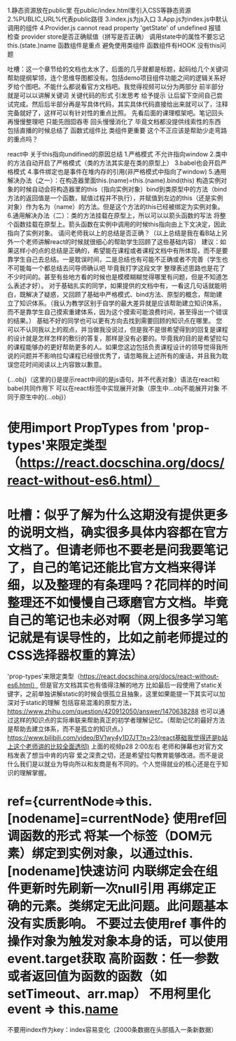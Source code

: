 1.静态资源放在public里 在public/index.html里引入CSS等静态资源
2.%PUBLIC_URL%代表public路径
3.index.js为js入口
3.App.js为index.js中默认调用的组件
4.Provider.js cannot read property 'getState' of undefined 报错 检查 provider store是否正确赋值（拼写是否正确）
调用state中的属性不要忘记this.(state.)name
函数组件是重点 避免使用类组件 函数组件有HOOK 没有this问题

吐槽：这一个章节给的文档也太水了，后面的几乎就都是标题，起码给几个关键词帮助提纲挈领，连个思维导图都没有。包括demo项目组件功能之间的逻辑关系好歹给个图吧。不能什么都说看官方文档吧。我觉得视频可以分为两部分 前半部分就是可以以讲解关键词 关键代码的形式 引发思考 给予提示 让后留下空间自己尝试完成。然后后半部分再是写具体代码，其实具体代码直接给出来就可以了，注释完备就好了，这样可以有针对性的重点比照。
先看后面的课理框架吧。笔记回头再慢慢整理吧 只能先囫囵吞枣 回头慢慢消化了 毕竟文档都没提供线索性的东西
包括直播的时候总结了 函数式组件比 类组件更重要 这个不正应该是帮助少走弯路的重点吗？


react中 关于this指向undifined的原因总结
1.严格模式 不允许指向window
2.类中的方法自动开启了严格模式（类的方法其实是在类的原型上）
3.babel也会开启严格模式
4.事件绑定也是事件在堆内存的引用(非严格模式中指向了window)
5.通用解决办法（之一）：在构造器里面this.(name)=this.(name).bind(this) 构造实例对象的时候自动会将构造器里的this（指向实例对象）bind到类原型中的方法（bind方法的返回值是一个函数，赋值过程并不执行），并赋值到左边的this（还是实例对象）作为名为（name）的方法。但是这个方法的this已经被绑定为实例对象。
6.通用解决办法（二）：类的方法挂载在原型上，所以可以以箭头函数的写法 将整个函数挂载在原型上。箭头函数在实例中调用的时候this指向由上下文决定，因此指向了实例对象。
请问老师我以上的总结是否正确？（以上总结是我在看B站上另外一个老师讲解react的时候就很细心的帮助学生回顾了这些基础内容）
建议：如果这样小的点的总结是正确的，希望能在课程或者课程文档中有所体现，而不是要靠学生自己去总结。一是耽误时间，二是总结也有可能不正确或者不完善（学生也不可能每一个都总结去问导师确认吧 毕竟我打字这段文字 整理表述思路也是花了不少时间的。甚至有些地方看的时候也是模模糊糊觉得哪里有问题，但是不知道怎么表述才好）。
对于基础扎实的同学，如果提供的文档中有，一看这几句话就能明白，既解决了疑惑，又回顾了基础中严格模式、bind方法、原型的概念，帮助建立了知识体系。（我认为教学区别于自学的最大差异就是应该帮助建立知识体系，而不是靠学生自己摸索重建体系，因为这个摸索可能浪费时间，甚至得出一个错误的结果。）
基础不好的同学也可以更有方向去找到需要回顾的知识点在哪里。
您可以不认同我以上的观点，并当做我没说过，但是我不是很希望得到的回复是课程的设计就是怎样怎样的敷衍的答复，那样是没有必要的。毕竟我的目的是希望拉勾的课程能够办的更好帮助更多的人。如果您这边包括负责课程设计的领导觉得我所说的问题并不影响拉勾课程已经很优秀了，请忽略我上述所有的废话，并且我为耽误您花时间阅读以上内容致以歉意。

{...obj}（这里的{}是提示react中间的是js语句，并不代表对象）语法在react和babel共同作用下 可以在react标签中实现展开对象（原生中...obj不能展开对象 不同于原生中的{...obj}）


使用import PropTypes from 'prop-types'来限定类型（https://react.docschina.org/docs/react-without-es6.html）
=====
吐槽：似乎了解为什么这期没有提供更多的说明文档，确实很多具体内容都在官方文档了。但请老师也不要老是问我要笔记了，自己的笔记还能比官方文档来得详细，以及整理的有条理吗？花同样的时间整理还不如慢慢自己琢磨官方文档。毕竟自己的笔记也未必对啊（网上很多学习笔记就是有误导性的，比如之前老师提过的CSS选择器权重的算法）
===
'prop-types'来限定类型（https://react.docschina.org/docs/react-without-es6.html）
但是官方文档其实也有值得注解的地方
比如最后一段使用了static关键字，之前单独讲解static的时候会很孤立且抽象，这里如果能提一下其实可以加深对于static的理解
包括容易混淆的原型方法，https://www.zhihu.com/question/420912050/answer/1470638288 也可以通过这样的知识点的实际串联来帮助真正的初学者理解记忆。（帮助记忆的最好方法是帮助去建立体系，而不是孤立的知识点。）
https://www.bilibili.com/video/BV1wy4y1D7JT?p=23(react基础我觉得还是b站上这个老师讲的比较全面透彻)
上面的视频p28 2:00左右 老师和弹幕也对官方文档发表了想当中肯的内容
爱之深责之切，还是希望拉勾教育能够改进。而不是说什么我们是以就业为导向所以和友商是有不同的。个人觉得就业的核心还是在于知识的理解掌握。

ref={currentNode=>this.[nodename]=currentNode} 使用ref回调函数的形式 将某一个标签（DOM元素）绑定到实例对象，以通过this.[nodename]快速访问
内联绑定会在组件更新时先刷新一次null引用 再绑定正确的元素。类绑定无此问题。此问题基本没有实质影响。
不要过去使用ref
事件的操作对象为触发对象本身的话，可以使用event.target获取
高阶函数：任一参数或者返回值为函数的函数（如setTimeout、arr.map）
不用柯里化 event => this.[name]([propertyname],event)
===========
不要用index作为key：index容易变化（2000条数据在头部插入一条新数据）